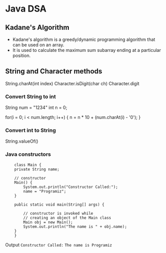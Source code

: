 # Java DSA

## Kadane's Algorithm
- Kadane's algorithm is a greedy/dynamic programming algorithm that can be used on an array.
- It is used to calculate the maximum sum subarray ending at a particular position.


## String and Character methods
String.charAt(int index)
Character.isDigit(char ch)
Character.digit

### Convert String to int
String num = "1234"
int n = 0;

for(i = 0; i < num.length; i++) {
    n = n * 10 + (num.charAt(i) - '0');
}

### Convert int to String
String.valueOf()

### Java constructors
```
    class Main {
    private String name;

    // constructor
    Main() {
        System.out.println("Constructor Called:");
        name = "Programiz";
    }

    public static void main(String[] args) {

        // constructor is invoked while
        // creating an object of the Main class
        Main obj = new Main();
        System.out.println("The name is " + obj.name);
    }
    }
```
Output
`Constructor Called:`
`The name is Programiz`


